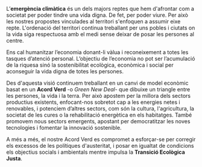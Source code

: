 L’__emergència climàtica__ és un dels majors reptes que hem d'afrontar com a societat per poder tindre una vida digna. De fet, per poder viure. Per això les nostres propostes vinculades al territori s'enfoquen a assumir eixe repte. L'ordenació del territori continua treballant per uns pobles i ciutats on la vida siga respectuosa amb el medi sense deixar de posar les persones al centre. 

Ens cal humanitzar l’economia donant-li vàlua i reconeixement a totes les tasques d’atenció personal. L’objectiu de l’economia no pot ser l’acumulació de la riquesa sinó la sostenibilitat ecològica, econòmica i social per aconseguir  la vida digna de totes les persones. 

Des d'aquesta visió continuem treballant en un canvi de model econòmic basat en un __Acord Verd__ -o *Green New Deal*- que dibuixe un triangle entre les persones, la vida i la terra. Per això apostem per la millora dels sectors productius existents, enfocant-nos sobretot cap a les energies netes i renovables, i potenciem d’altres sectors, com són la cultura, l'agricultura, la societat de les cures o la rehabilitació energètica en els habitatges. També promovem nous sectors emergents, apostant per democratitzar les noves tecnologies i fomentar la innovació sostenible. 

A més a més, el nostre Acord Verd es compromet a esforçar-se per corregir els excessos de les polítiques d'austeritat, i posar en igualtat de condicions els objectius socials i ambientals mentre impulsa la __Transició Ecològica Justa__.
